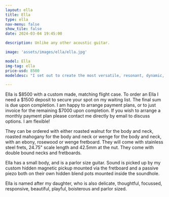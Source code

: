 ```yaml
---
layout: ella
title: Ella
type: ella
nav-menu: false
show_tile: false
date: 2024-03-04 19:45:00

description: Unlike any other acoustic guitar.

image: 'assets/images/ella/ella.jpg'

model: Ella
img-tag: ella
price-usd: 8500
modeldesc: "I set out to create the most versatile, resonant, dynamic, playable and comfortable acoustic guitar my skills could muster, and Ella is the result. Unlike any other acoustic guitar you have ever played, Ella slots perfectly alongside your body, whilst sounding equally fantastic through a concert hall PA system or your studio valve amp. She can be pushed to crunch without feeding back, and can sing long, sustained cathedral-like notes up and down the fretboard with clarity and focus. Hand carved from a huge piece of roasted wood, they are light in weight, beautiful, and alive under the hands. Ella is delicate, thoughtful, focussed, responsive, dynamic, playful and boisterous."

---
```


Ella is $8500 with a custom made, matching flight case.
To order an Ella I need a $1500 deposit to secure your spot on my waiting list. The final sum is due upon completion. I am happy to arrange payment plans, or to just invoice for the remaining $7000 upon completion. If you wish to arrange a monthly payment plan please contact me directly by email to discuss options. I am flexible! 

They can be ordered with either roasted walnut for the body and neck, roasted mahogany for the body and neck or wenge for the body and neck,  with an ebony, rosewood or wenge fretboard. They will come with stainless steel frets, 24.75" scale length and 42.5mm at the nut. They come with double bound necks and fretboards. 

Ella has a small body, and is a parlor size guitar. Sound is picked up by my custom hidden magnetic pickup mounted via the fretboard and a passive piezo both on their own hidden blend pots mounted inside the soundhole.

Ella is named after my daughter, who is also delicate, thoughtful, focussed, responsive, beautiful, playful, boisterous and parlor sized. 


